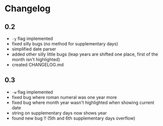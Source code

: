 # Changelog

## 0.2
* `-y` flag implemented
* fixed silly bugs (no method for supplementary days)
* simplified date parser
* added other silly little bugs (leap years are shifted one place, first of the month isn't highlighted)
* created CHANGELOG.md

## 0.3
* `-w` flag implemented
* fixed bug where roman numeral was one year more
* fixed bug where month year wasn't highlighted when showing current date
* string on supplementary days now shows year
* found new bug !! (5th and 6th supplementary days overflow)

